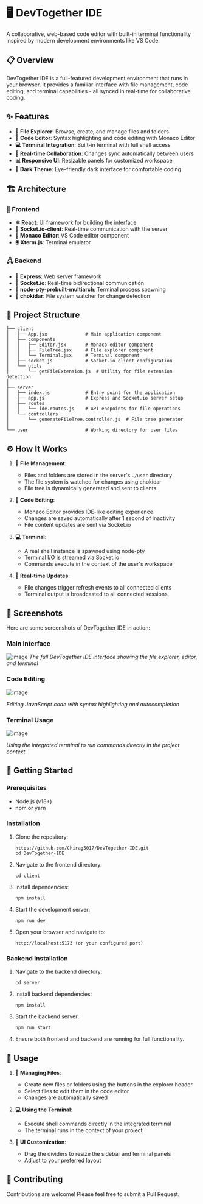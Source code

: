 # 🖥️ DevTogether IDE

A collaborative, web-based code editor with built-in terminal functionality inspired by modern development environments like VS Code.

## 📋 Overview

DevTogether IDE is a full-featured development environment that runs in your browser. It provides a familiar interface with file management, code editing, and terminal capabilities - all synced in real-time for collaborative coding.

## ✨ Features

- **📁 File Explorer**: Browse, create, and manage files and folders
- **📝 Code Editor**: Syntax highlighting and code editing with Monaco Editor
- **💻 Terminal Integration**: Built-in terminal with full shell access
- **🔄 Real-time Collaboration**: Changes sync automatically between users
- **📊 Responsive UI**: Resizable panels for customized workspace
- **🌙 Dark Theme**: Eye-friendly dark interface for comfortable coding

## 🏗️ Architecture

### 🎨 Frontend

- **⚛️ React**: UI framework for building the interface
- **🔌 Socket.io-client**: Real-time communication with the server
- **🧠 Monaco Editor**: VS Code editor component
- **🖲️ Xterm.js**: Terminal emulator

### 🖧 Backend

- **🚂 Express**: Web server framework
- **🔄 Socket.io**: Real-time bidirectional communication
- **🧩 node-pty-prebuilt-multiarch**: Terminal process spawning
- **👀 chokidar**: File system watcher for change detection

## 📁 Project Structure

```
├── client
│   ├── App.jsx              # Main application component
│   ├── components
│   │   ├── Editor.jsx       # Monaco editor component
│   │   ├── FileTree.jsx     # File explorer component
│   │   └── Terminal.jsx     # Terminal component
│   ├── socket.js            # Socket.io client configuration
│   └── utils
│       └── getFileExtension.js  # Utility for file extension detection
│
├── server
│   ├── index.js             # Entry point for the application
│   ├── app.js               # Express and Socket.io server setup
│   ├── routes
│   │   └── ide.routes.js    # API endpoints for file operations
│   └── controllers
│       └── generateFileTree.controller.js  # File tree generator
│
└── user                     # Working directory for user files
```

## ⚙️ How It Works

1. **📁 File Management**:
   - Files and folders are stored in the server's `./user` directory
   - The file system is watched for changes using chokidar
   - File tree is dynamically generated and sent to clients

2. **📝 Code Editing**:
   - Monaco Editor provides IDE-like editing experience
   - Changes are saved automatically after 1 second of inactivity
   - File content updates are sent via Socket.io

3. **💻 Terminal**:
   - A real shell instance is spawned using node-pty
   - Terminal I/O is streamed via Socket.io
   - Commands execute in the context of the user's workspace

4. **🔄 Real-time Updates**:
   - File changes trigger refresh events to all connected clients
   - Terminal output is broadcasted to all connected sessions

## 📸 Screenshots

Here are some screenshots of DevTogether IDE in action:

### Main Interface
![image](https://github.com/user-attachments/assets/487d0ed2-c400-459e-ade7-80b962b41d89)
*The full DevTogether IDE interface showing the file explorer, editor, and terminal*

### Code Editing
![image](https://github.com/user-attachments/assets/9bcbdea0-d748-47a1-87a8-8ce4c705f6c7)

*Editing JavaScript code with syntax highlighting and autocompletion*

### Terminal Usage
![image](https://github.com/user-attachments/assets/1c48d1ca-1f0e-4779-b373-86026c141c9c)

*Using the integrated terminal to run commands directly in the project context*

<!-- ### Collaborative Editing
![Real-time Collaboration](/api/placeholder/800/450)
*Multiple users working on the same file simultaneously* -->

## 🚀 Getting Started

### Prerequisites

- Node.js (v18+)
- npm or yarn

### Installation

1. Clone the repository:
   ```
   https://github.com/Chirag5017/DevTogether-IDE.git
   cd DevTogether-IDE
   ```

2. Navigate to the frontend directory:
   ```
   cd client
   ```

3. Install dependencies:
   ```
   npm install
   ```

4. Start the development server:
   ```
   npm run dev
   ```

5. Open your browser and navigate to:
   ```
   http://localhost:5173 (or your configured port)
   ```

### Backend Installation

1. Navigate to the backend directory:
   ```
   cd server
   ```

2. Install backend dependencies:
   ```
   npm install
   ```

3. Start the backend server:
   ```
   npm run start
   ```

4. Ensure both frontend and backend are running for full functionality.

## 📖 Usage

1. **📁 Managing Files**:
   - Create new files or folders using the buttons in the explorer header
   - Select files to edit them in the code editor
   - Changes are automatically saved

2. **💻 Using the Terminal**:
   - Execute shell commands directly in the integrated terminal
   - The terminal runs in the context of your project

3. **🔧 UI Customization**:
   - Drag the dividers to resize the sidebar and terminal panels
   - Adjust to your preferred layout

## 👥 Contributing

Contributions are welcome! Please feel free to submit a Pull Request.